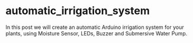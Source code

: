 # automatic_irrigation_system
In this post we will create an automatic Arduino irrigation system for your plants, using Moisture Sensor, LEDs, Buzzer and Submersive Water Pump.
